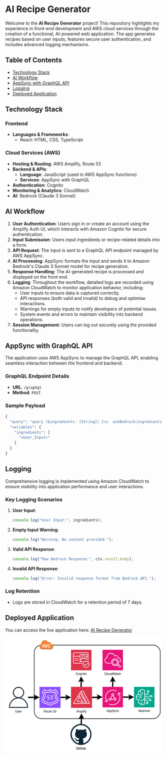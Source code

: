 # AI Recipe Generator

Welcome to the **AI Recipe Generator** project! This repository highlights my experience in front-end development and AWS cloud services through the creation of a functional, AI-powered web application. The app generates recipes based on user inputs, features secure user authentication, and includes advanced logging mechanisms.

## Table of Contents

- [Technology Stack](#technology-stack)
- [AI Workflow](#ai-workflow)
- [AppSync with GraphQL API](#appsync-with-graphql-api)
- [Logging](#logging)
- [Deployed Application](#deployed-application)

## Technology Stack

### Frontend
- **Languages & Frameworks**:
  - React: HTML, CSS, TypeScript

### Cloud Services (AWS)
- **Hosting & Routing**: AWS Amplify, Route 53
- **Backend & APIs**:
  - **Language**: JavaScript (used in AWS AppSync functions)
  - **Services**: AppSync with GraphQL
- **Authentication**: Cognito
- **Monitoring & Analytics**: CloudWatch
- **AI**: Bedrock (Claude 3 Sonnet)

## AI Workflow

1. **User Authentication**: Users sign in or create an account using the Amplify Auth UI, which interacts with Amazon Cognito for secure authentication.
2. **Input Submission**: Users input ingredients or recipe-related details into a form.
3. **API Request**: The input is sent to a GraphQL API endpoint managed by AWS AppSync.
4. **AI Processing**: AppSync formats the input and sends it to Amazon Bedrock's Claude 3 Sonnet model for recipe generation.
5. **Response Handling**: The AI-generated recipe is processed and displayed on the front end.
6. **Logging**: Throughout the workflow, detailed logs are recorded using Amazon CloudWatch to monitor application behavior, including:
   - User inputs to ensure data is captured correctly.
   - API responses (both valid and invalid) to debug and optimise interactions.
   - Warnings for empty inputs to notify developers of potential issues.
   - System events and errors to maintain visibility into backend operations.
7. **Session Management**: Users can log out securely using the provided functionality.

## AppSync with GraphQL API

The application uses AWS AppSync to manage the GraphQL API, enabling seamless interaction between the frontend and backend.

### GraphQL Endpoint Details

- **URL**: `/graphql`
- **Method**: `POST`

### Sample Payload
```graphql
{
  "query": "query ($ingredients: [String]) {\n  askBedrock(ingredients: $ingredients) {\n    body\n    error\n  }\n}",
  "variables": {
    "ingredients": [
      "<User_Input>"
    ]
  }
}
```

## Logging

Comprehensive logging is implemented using Amazon CloudWatch to ensure visibility into application performance and user interactions.

### Key Logging Scenarios

1. **User Input**:
   ```javascript
   console.log("User Input:", ingredients);
   ```
2. **Empty Input Warning**:
   ```javascript
   console.log("Warning: No content provided.");
   ```
3. **Valid API Response**:
   ```javascript
   console.log("Raw Bedrock Response:", ctx.result.body);
   ```
4. **Invalid API Response**:
   ```javascript
   console.log("Error: Invalid response format from Bedrock API.");
   ```

### Log Retention
- Logs are stored in CloudWatch for a retention period of 7 days.

## Deployed Application

You can access the live application here: [AI Recipe Generator](https://recipes.chrisroyall.com)

![Infrastructure Diagram](/src/assets/airecipegenerator-infrastructure.png)
